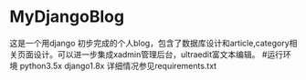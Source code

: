 # MyDjangoBlog

这是一个用django 初步完成的个人blog，包含了数据库设计和article,category相关页面设计。可以进一步集成xadmin管理后台，ultraedit富文本编辑。
#运行环境
python3.5x
django1.8x
详细情况参见requirements.txt